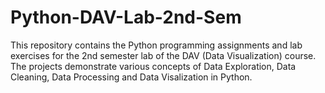 # Python-DAV-Lab-2nd-Sem

This repository contains the Python programming assignments and lab exercises for the 2nd semester lab of the DAV (Data Visualization) course. The projects demonstrate various concepts of Data Exploration, Data Cleaning, Data Processing and Data Visalization in Python.
